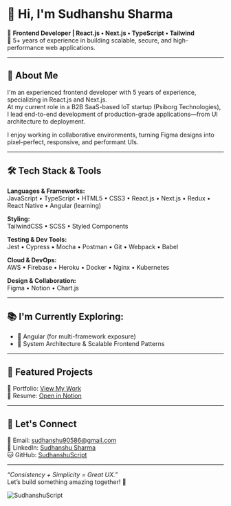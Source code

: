 # 👋 Hi, I'm Sudhanshu Sharma

🎯 **Frontend Developer | React.js • Next.js • TypeScript • Tailwind**  
🚀 5+ years of experience in building scalable, secure, and high-performance web applications.

---

## 💼 About Me

I'm an experienced frontend developer with 5 years of experience, specializing in React.js and Next.js.  
At my current role in a B2B SaaS-based IoT startup (Psiborg Technologies), I lead end-to-end development of production-grade applications—from UI architecture to deployment.

I enjoy working in collaborative environments, turning Figma designs into pixel-perfect, responsive, and performant UIs.

---

## 🛠 Tech Stack & Tools

**Languages & Frameworks:**  
JavaScript • TypeScript • HTML5 • CSS3 • React.js • Next.js • Redux • React Native • Angular (learning)  

**Styling:**  
TailwindCSS • SCSS • Styled Components  

**Testing & Dev Tools:**  
Jest • Cypress • Mocha • Postman • Git • Webpack • Babel  

**Cloud & DevOps:**  
AWS • Firebase • Heroku • Docker • Nginx • Kubernetes  

**Design & Collaboration:**  
Figma • Notion • Chart.js  

---

## 📚 I'm Currently Exploring:
- 🔄 Angular (for multi-framework exposure)
- 🧠 System Architecture & Scalable Frontend Patterns

---

## 📂 Featured Projects

🔗 Portfolio: [View My Work](https://sudhanshu-portfolio-v2.vercel.app/)  
📄 Resume: [Open in Notion](https://sudhanshu--sharma.notion.site/Sudhanshu-Sharma-24e6323303bc4119b6c0c7513e4df665?pvs=74)

---

## 💬 Let's Connect

📧 Email: sudhanshu90586@gmail.com  
🔗 LinkedIn: [Sudhanshu Sharma](https://www.linkedin.com/in/sudhanshu-sharma-657aa5207/)  
🐱 GitHub: [SudhanshuScript](https://github.com/SudhanshuScript)

---

_“Consistency + Simplicity = Great UX.”_  
Let’s build something amazing together! 🌟

<p><img align="center" src="https://github-readme-stats.vercel.app/api/top-langs?username=SudhanshuScript&show_icons=true&locale=en&layout=compact" alt="SudhanshuScript" /></p>

